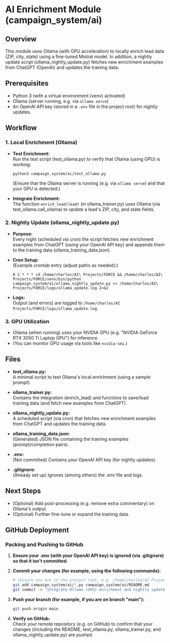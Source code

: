 # AI Enrichment Module (campaign_system/ai)

## Overview

This module uses Ollama (with GPU acceleration) to locally enrich lead data (ZIP, city, state) using a fine-tuned Mistral model. In addition, a nightly update script (ollama_nightly_update.py) fetches new enrichment examples from ChatGPT (OpenAI) and updates the training data.

## Prerequisites

- Python 3 (with a virtual environment (venv) activated)
- Ollama (server running, e.g. via `ollama serve`)
- An OpenAI API key (stored in a `.env` file in the project root) for nightly updates.

## Workflow

### 1. Local Enrichment (Ollama)

- **Test Enrichment:**  
  Run the test script (test_ollama.py) to verify that Ollama (using GPU) is working:
  ```bash
  python3 campaign_system/ai/test_ollama.py
  ```
  (Ensure that the Ollama server is running (e.g. via `ollama serve`) and that your GPU is detected.)

- **Integrate Enrichment:**  
  The function `enrich_lead(lead)` (in ollama_trainer.py) uses Ollama (via test_ollama.call_ollama) to update a lead's ZIP, city, and state fields.

### 2. Nightly Update (ollama_nightly_update.py)

- **Purpose:**  
  Every night (scheduled via cron) the script fetches new enrichment examples from ChatGPT (using your OpenAI API key) and appends them to the training data (ollama_training_data.json).

- **Cron Setup:**  
  (Example crontab entry (adjust paths as needed):)
  ```
  0 2 * * * cd /home/charles/AI\ Projects/FORCE && /home/charles/AI\ Projects/FORCE/venv/bin/python campaign_system/ai/ollama_nightly_update.py >> /home/charles/AI\ Projects/FORCE/logs/ollama_update.log 2>&1
  ```

- **Logs:**  
  Output (and errors) are logged to `/home/charles/AI Projects/FORCE/logs/ollama_update.log`.

### 3. GPU Utilization

- Ollama (when running) uses your NVIDIA GPU (e.g. "NVIDIA GeForce RTX 3050 Ti Laptop GPU") for inference.  
- (You can monitor GPU usage via tools like `nvidia-smi`.)

## Files

- **test_ollama.py:**  
  A minimal script to test Ollama's local enrichment (using a sample prompt).

- **ollama_trainer.py:**  
  Contains the integration (enrich_lead) and functions to save/load training data (and fetch new examples from ChatGPT).

- **ollama_nightly_update.py:**  
  A scheduled script (via cron) that fetches new enrichment examples from ChatGPT and updates the training data.

- **ollama_training_data.json:**  
  (Generated) JSON file containing the training examples (prompt/completion pairs).

- **.env:**  
  (Not committed) Contains your OpenAI API key (for nightly updates).

- **.gitignore:**  
  (Already set up) Ignores (among others) the .env file and logs.

## Next Steps

- (Optional) Add post-processing (e.g. remove extra commentary) on Ollama's output.
- (Optional) Further fine-tune or expand the training data.

## GitHub Deployment

### Packing and Pushing to GitHub

1. **Ensure your .env (with your OpenAI API key) is ignored (via .gitignore) so that it isn't committed.**

2. **Commit your changes (for example, using the following commands):**

   ```bash
   # (Ensure you are in the project root, e.g. /home/charles/AI Projects/FORCE)
   git add campaign_system/ai/*.py campaign_system/ai/README.md
   git commit -m "Integrate Ollama (GPU) enrichment and nightly update pipeline"
   ```

3. **Push your branch (for example, if you are on branch "main"):**

   ```bash
   git push origin main
   ```

4. **Verify on GitHub:**  
   Check your remote repository (e.g. on GitHub) to confirm that your changes (including the README, test_ollama.py, ollama_trainer.py, and ollama_nightly_update.py) are pushed. 